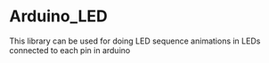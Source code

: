 # Arduino_LED
This library can be used for doing LED sequence animations in LEDs connected to each pin in arduino
